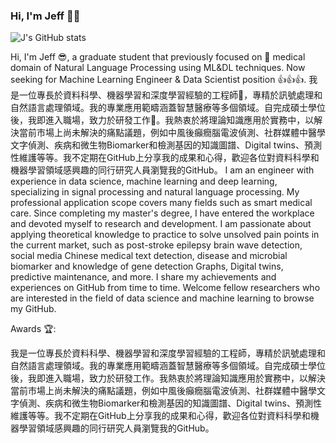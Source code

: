 ### Hi, I'm Jeff 👋😎

![J's GitHub stats](https://github-readme-stats.vercel.app/api?username=stacklens&show_icons=true&theme=radical)

Hi, I'm Jeff 😎, a graduate student that previously focused on 🧐 medical domain of Natural Language Processing using ML&DL techniques.
Now seeking for Machine Learning Engineer & Data Scientist position 👍👍👍.
我是一位專長於資料科學、機器學習和深度學習經驗的工程師🧐，專精於訊號處理和自然語言處理領域。我的專業應用範疇涵蓋智慧醫療等多個領域。自完成碩士學位後，我即進入職場，致力於研發工作🤔。我熱衷於將理論知識應用於實務中，以解決當前市場上尚未解決的痛點議題，例如中風後癲癇腦電波偵測、社群媒體中醫學文字偵測、疾病和微生物Biomarker和檢測基因的知識圖譜、Digital twins、預測性維護等等。我不定期在GitHub上分享我的成果和心得，歡迎各位對資料科學和機器學習領域感興趣的同行研究人員瀏覽我的GitHub。
I am an engineer with experience in data science, machine learning and deep learning, specializing in signal processing and natural language processing. My professional application scope covers many fields such as smart medical care. Since completing my master's degree, I have entered the workplace and devoted myself to research and development. I am passionate about applying theoretical knowledge to practice to solve unsolved pain points in the current market, such as post-stroke epilepsy brain wave detection, social media Chinese medical text detection, disease and microbial biomarker and knowledge of gene detection Graphs, Digital twins, predictive maintenance, and more. I share my achievements and experiences on GitHub from time to time. Welcome fellow researchers who are interested in the field of data science and machine learning to browse my GitHub.

Awards 🏆:

<!--
**jeffhong824/jeffhong824** is a ✨ _special_ ✨ repository because its `README.md` (this file) appears on your GitHub profile.

Here are some ideas to get you started:

- 🔭 I’m currently working on ...
- 🌱 I’m currently learning ...
- 👯 I’m looking to collaborate on ...
- 🤔 I’m looking for help with ...
- 💬 Ask me about ...
- 📫 How to reach me: ...
- 😄 Pronouns: ...
- ⚡ Fun fact: ...
-->


我是一位專長於資料科學、機器學習和深度學習經驗的工程師，專精於訊號處理和自然語言處理領域。我的專業應用範疇涵蓋智慧醫療等多個領域。自完成碩士學位後，我即進入職場，致力於研發工作。我熱衷於將理論知識應用於實務中，以解決當前市場上尚未解決的痛點議題，例如中風後癲癇腦電波偵測、社群媒體中醫學文字偵測、疾病和微生物Biomarker和檢測基因的知識圖譜、Digital twins、預測性維護等等。我不定期在GitHub上分享我的成果和心得，歡迎各位對資料科學和機器學習領域感興趣的同行研究人員瀏覽我的GitHub。
